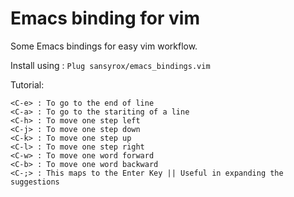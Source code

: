 # Emacs binding for vim

Some Emacs bindings for easy vim workflow.

Install using :
`Plug sansyrox/emacs_bindings.vim`

Tutorial:

```
<C-e> : To go to the end of line
<C-a> : To go to the stariting of a line
<C-h> : To move one step left
<C-j> : To move one step down
<C-k> : To move one step up
<C-l> : To move one step right
<C-w> : To move one word forward
<C-b> : To move one word backward
<C-;> : This maps to the Enter Key || Useful in expanding the suggestions
```
